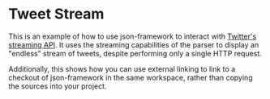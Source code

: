 # Tweet Stream

This is an example of how to use json-framework to interact with [Twitter's streaming API](http://dev.twitter.com/pages/streaming_api). It uses the streaming capabilities of the parser to display an "endless" stream of tweets, despite performing only a single HTTP request.

Additionally, this shows how you can use external linking to link to a checkout of json-framework in the same workspace, rather than copying the sources into your project.
